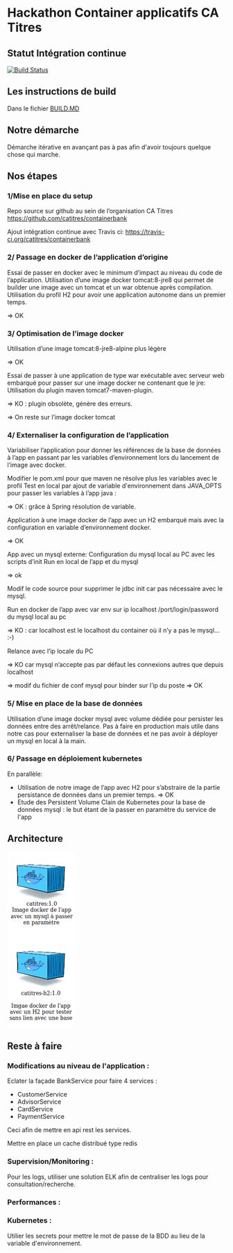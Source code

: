 # Hackathon Container applicatifs CA Titres

## Statut Intégration continue

[![Build Status](https://travis-ci.org/catitres/containerbank.svg?branch=master)](https://travis-ci.org/catitres/containerbank)

## Les instructions de build

Dans le fichier [BUILD.MD](BUILD.MD)

## Notre démarche

Démarche itérative en avançant pas à pas afin d'avoir toujours quelque chose qui marche.


## Nos étapes

### 1/Mise en place du setup

Repo source sur github au sein de l’organisation CA Titres
https://github.com/catitres/containerbank

Ajout intégration continue avec Travis ci:
https://travis-ci.org/catitres/containerbank

### 2/ Passage en docker de l’application d’origine
Essai de passer en docker avec le minimum d’impact au niveau du code de l’application.
Utilisation d’une image docker tomcat:8-jre8 qui permet de builder une image avec un tomcat et un war obtenue après compilation.
Utilisation du profil H2 pour avoir une application autonome dans un premier temps.

=> OK

### 3/ Optimisation de l’image docker
Utilisation d’une image tomcat:8-jre8-alpine plus légère

=> OK

Essai de passer à une application de type war exécutable avec serveur web embarqué pour passer sur une image docker ne contenant que le jre:
Utilisation du plugin maven tomcat7-maven-plugin.

=> KO : plugin obsolète, génère des erreurs.

=> On reste sur l’image docker tomcat

### 4/ Externaliser la configuration de l’application
Variabiliser l’application pour donner les références de la base de données à l’app en passant par les variables d’environnement lors du lancement de l’image avec docker.

Modifier le pom.xml pour que maven ne résolve plus les variables avec le profil
Test en local par ajout de variable d'environnement dans JAVA_OPTS pour passer les variables à l’app java :

=> OK : grâce à Spring résolution de variable.

Application à une image docker de l’app avec un H2 embarqué mais avec la configuration en variable d’environnement docker.

=> OK

App avec un mysql externe:
Configuration du mysql local au PC avec les scripts d’init
Run en local de l’app et du mysql

=> ok

Modif le code source pour supprimer le jdbc init car pas nécessaire avec le mysql.

Run en docker de l’app avec var env sur ip localhost /port/login/password du mysql local au pc

=> KO : car localhost est le localhost du container où il n’y a pas le mysql… :-)

Relance avec l’ip locale du PC

=> KO car mysql n’accepte pas par défaut les connexions autres que depuis localhost

=> modif du fichier de conf mysql pour binder sur l’ip du poste
=> OK

### 5/ Mise en place de la base de données
Utilisation d’une image docker mysql avec volume dédiée pour persister les données entre des arrêt/relance.
Pas à faire en production mais utile dans notre cas pour externaliser la base de données et ne pas avoir à déployer un mysql en local à la main.

### 6/ Passage en déploiement kubernetes
En parallèle:
- Utilisation de notre image de l’app avec H2 pour s’abstraire de la partie persistance de données dans un premier temps.
   => OK
- Etude des Persistent Volume Clain de Kubernetes pour la base de données mysql : le but étant de la passer en paramètre du service de l'app


## Architecture
![Image of Architecture](Architecture.png)


## Reste à faire

### Modifications au niveau de l'application :

Eclater la façade BankService pour faire 4 services :
- CustomerService
- AdvisorService
- CardService
- PaymentService

Ceci afin de mettre en api rest les services.

Mettre en place un cache distribué type redis

### Supervision/Monitoring :
Pour les logs, utiliser une solution ELK afin de centraliser les logs pour consultation/recherche.

### Performances :

### Kubernetes :
Utilier les secrets pour mettre le mot de passe de la BDD au lieu de la variable d'environnement.
